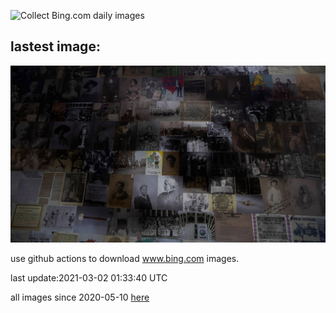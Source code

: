 ![Collect Bing.com daily images](https://github.com/counter2015/bing-daily-images/workflows/Collect%20Bing.com%20daily%20images/badge.svg)
## lastest image:
![](images/IdaBWells.jpg)

use github actions to download www.bing.com images.

last update:2021-03-02 01:33:40 UTC

all images since 2020-05-10 [here](https://github.com/counter2015/bing-daily-images/tree/master/images) 

